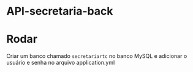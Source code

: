 # API-secretaria-back

# Rodar
Criar um banco chamado `secretariartc` no banco MySQL e adicionar o usuário e senha no arquivo application.yml
